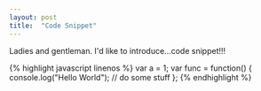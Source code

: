 ```yaml
---
layout: post
title:  "Code Snippet"
---
```




Ladies and gentleman.
I'd like to introduce...code snippet!!!

{% highlight javascript linenos %}
var a = 1;
var func = function() {
  console.log("Hello World");
  // do some stuff
};
{% endhighlight %}